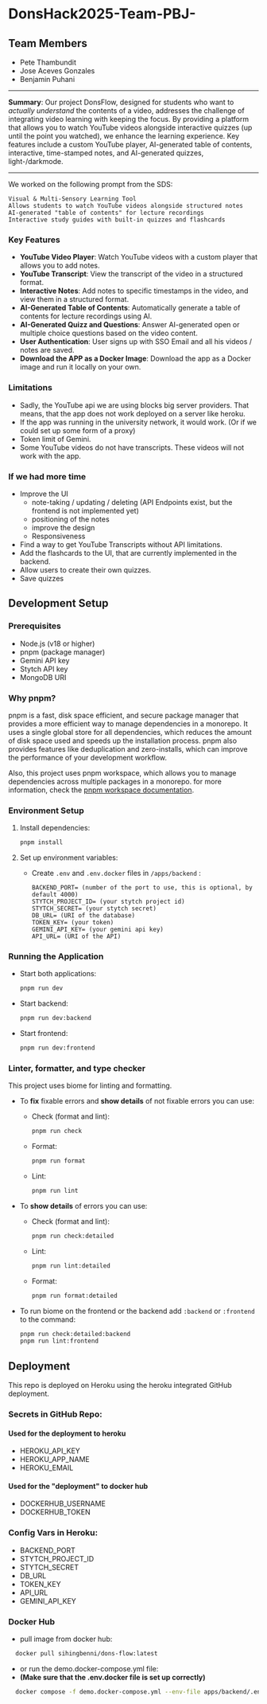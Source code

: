 # DonsHack2025-Team-PBJ-

## Team Members

- Pete Thambundit
- Jose Aceves Gonzales
- Benjamin Puhani

---
**Summary**: Our project DonsFlow, designed for students who want to _actually understand_ the contents of a video, addresses the challenge of integrating video learning with keeping the focus. By providing a platform that allows you to watch YouTube videos alongside interactive quizzes (up until the point you watched), we enhance the learning experience. Key features include a custom YouTube player, AI-generated table of contents, interactive, time-stamped notes, and AI-generated quizzes, light-/darkmode.

---

We worked on the following prompt from the SDS:
```
Visual & Multi-Sensory Learning Tool
Allows students to watch YouTube videos alongside structured notes
AI-generated "table of contents" for lecture recordings
Interactive study guides with built-in quizzes and flashcards
```

### Key Features
- **YouTube Video Player**: Watch YouTube videos with a custom player that allows you to add notes.
- **YouTube Transcript**: View the transcript of the video in a structured format.
- **Interactive Notes**: Add notes to specific timestamps in the video, and view them in a structured format.
- **AI-Generated Table of Contents**: Automatically generate a table of contents for lecture recordings using AI.
- **AI-Generated Quizz and Questions**: Answer AI-generated open or multiple choice questions based on the video content.
- **User Authentication**: User signs up with SSO Email and all his videos / notes are saved.
- **Download the APP as a Docker Image**: Download the app as a Docker image and run it locally on your own.

### Limitations
- Sadly, the YouTube api we are using blocks big server providers. That means, that the app does not work deployed on a server like heroku.
- If the app was running in the university network, it would work. (Or if we could set up some form of a proxy)
- Token limit of Gemini.
- Some YouTube videos do not have transcripts. These videos will not work with the app.

### If we had more time
- Improve the UI
  - note-taking / updating / deleting (API Endpoints exist, but the frontend is not implemented yet)
  - positioning of the notes
  - improve the design
  - Responsiveness
- Find a way to get YouTube Transcripts without API limitations.
- Add the flashcards to the UI, that are currently implemented in the backend.
- Allow users to create their own quizzes.
- Save quizzes


## Development Setup

### Prerequisites

- Node.js (v18 or higher)
- pnpm (package manager)
- Gemini API key
- Stytch API key
- MongoDB URI

### Why pnpm?

pnpm is a fast, disk space efficient, and secure package manager that provides a more efficient way to manage dependencies in a monorepo. It uses a single global store for all dependencies, which reduces the amount of disk space used and speeds up the installation process. pnpm also provides features like deduplication and zero-installs, which can improve the performance of your development workflow.

Also, this project uses pnpm workspace, which allows you to manage dependencies across multiple packages in a monorepo. for more information, check the [pnpm workspace documentation](https://pnpm.io/workspaces).

### Environment Setup

1. Install dependencies:

   ```bash
   pnpm install
   ```

2. Set up environment variables:

   - Create `.env` and `.env.docker` files in `/apps/backend` :

     ```
     BACKEND_PORT= (number of the port to use, this is optional, by default 4000)
     STYTCH_PROJECT_ID= (your stytch project id)
     STYTCH_SECRET= (your stytch secret)
     DB_URL= (URI of the database)
     TOKEN_KEY= (your token)
     GEMINI_API_KEY= (your gemini api key)
     API_URL= (URI of the API)
     ```

### Running the Application

- Start both applications:

  ```bash
  pnpm run dev
  ```

- Start backend:

  ```bash
  pnpm run dev:backend
  ```

- Start frontend:

  ```bash
  pnpm run dev:frontend
  ```

### Linter, formatter, and type checker

This project uses biome for linting and formatting.

- To **fix** fixable errors and **show details** of not fixable errors you can use:

  - Check (format and lint):

    ```bash
    pnpm run check
    ```

  - Format:

    ```bash
    pnpm run format
    ```

  - Lint:

    ```bash
    pnpm run lint
    ```

- To **show details** of errors you can use:

  - Check (format and lint):

    ```bash
    pnpm run check:detailed
    ```

  - Lint:

    ```bash
    pnpm run lint:detailed
    ```

  - Format:

    ```bash
    pnpm run format:detailed
    ```

- To run biome on the frontend or the backend add `:backend` or `:frontend` to the command:

  ```bash
  pnpm run check:detailed:backend
  pnpm run lint:frontend
  ```

## Deployment

This repo is deployed on Heroku using the heroku integrated GitHub deployment.

### Secrets in GitHub Repo:

#### Used for the deployment to heroku
- HEROKU_API_KEY
- HEROKU_APP_NAME
- HEROKU_EMAIL
#### Used for the "deployment" to docker hub
- DOCKERHUB_USERNAME
- DOCKERHUB_TOKEN

### Config Vars in Heroku:

- BACKEND_PORT
- STYTCH_PROJECT_ID
- STYTCH_SECRET
- DB_URL
- TOKEN_KEY
- API_URL
- GEMINI_API_KEY

### Docker Hub
- pull image from docker hub:

```bash
  docker pull sihingbenni/dons-flow:latest
```
- or run the demo.docker-compose.yml file:
- **(Make sure that the .env.docker file is set up correctly)**

```bash
  docker compose -f demo.docker-compose.yml --env-file apps/backend/.env.docker up
```